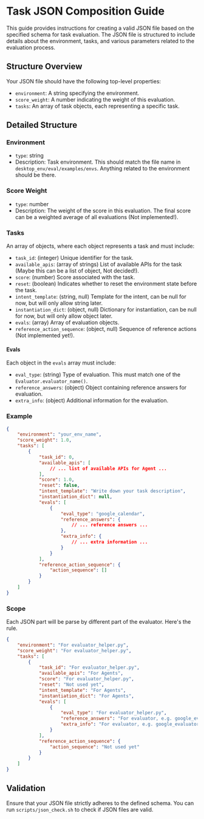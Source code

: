 # Task JSON Composition Guide

This guide provides instructions for creating a valid JSON file based on the specified schema for task evaluation. The JSON file is structured to include details about the environment, tasks, and various parameters related to the evaluation process.

## Structure Overview

Your JSON file should have the following top-level properties:

- `environment`: A string specifying the environment.
- `score_weight`: A number indicating the weight of this evaluation.
- `tasks`: An array of task objects, each representing a specific task.

## Detailed Structure

### Environment

- `type`: string
- Description: Task environment. This should match the file name in `desktop_env/eval/examples/envs`. Anything related to the environment should be there.

### Score Weight

- `type`: number
- Description: The weight of the score in this evaluation. The final score can be a weighted average of all evaluations (Not implemented!).

### Tasks

An array of objects, where each object represents a task and must include:

- `task_id`: (integer) Unique identifier for the task.
- `available_apis`: (array of strings) List of available APIs for the task (Maybe this can be a list of object, Not decided!).
- `score`: (number) Score associated with the task.
- `reset`: (boolean) Indicates whether to reset the environment state before the task.
- `intent_template`: (string, null) Template for the intent, can be null for now, but will only allow string later.
- `instantiation_dict`: (object, null) Dictionary for instantiation, can be null for now, but will only allow object later.
- `evals`: (array) Array of evaluation objects.
- `reference_action_sequence`: (object, null) Sequence of reference actions (Not implemented yet!).

#### Evals

Each object in the `evals` array must include:
- `eval_type`: (string) Type of evaluation. This must match one of the `Evaluator.evaluator_name()`. 
- `reference_answers`: (object) Object containing reference answers for evaluation.
- `extra_info`: (object) Additional information for the evaluation.

### Example

```json
{
    "environment": "your_env_name",
    "score_weight": 1.0,
    "tasks": [
        {
            "task_id": 0,
            "available_apis": [
                // ... list of available APIs for Agent ...
            ],
            "score": 1.0,
            "reset": false,
            "intent_template": "Write down your task description",
            "instantiation_dict": null,
            "evals": [
                {
                    "eval_type": "google_calendar",
                    "reference_answers": {
                        // ... reference answers ...
                    },
                    "extra_info": {
                        // ... extra information ...
                    }
                }
            ],
            "reference_action_sequence": {
                "action_sequence": []
            }
        }
    ]
}
```

### Scope

Each JSON part will be parse by different part of the evaluator. Here's the rule.

```json
{
    "environment": "For evaluator_helper.py",
    "score_weight": "For evaluator_helper.py",
    "tasks": [
        {
            "task_id": "For evaluator_helper.py",
            "available_apis": "For Agents",
            "score": "For evaluator_helper.py",
            "reset": "Not used yet",
            "intent_template": "For Agents",
            "instantiation_dict": "For Agents",
            "evals": [
                {
                    "eval_type": "For evaluator_helper.py",
                    "reference_answers": "For evaluator, e.g. google_evaluators/calendar_evaluator.py",
                    "extra_info": "For evaluator, e.g. google_evaluators/calendar_evaluator.py"
                }
            ],
            "reference_action_sequence": {
                "action_sequence": "Not used yet"
            }
        }
    ]
}
```

## Validation

Ensure that your JSON file strictly adheres to the defined schema. You can run `scripts/json_check.sh` to check if JSON files are valid.
